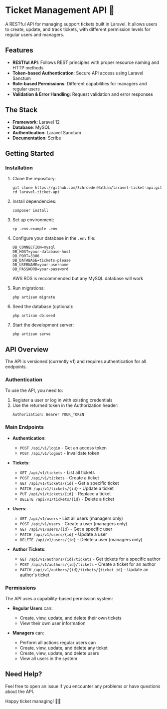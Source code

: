 # Ticket Management API 🎫

A RESTful API for managing support tickets built in Laravel. It allows users to create, update, and track tickets, with different permission levels for regular users and managers.

## Features

-   **RESTful API**: Follows REST principles with proper resource naming and HTTP methods
-   **Token-based Authentication**: Secure API access using Laravel Sanctum
-   **Role-based Permissions**: Different capabilities for managers and regular users
-   **Validation & Error Handling**: Request validation and error responses

## The Stack

-   **Framework**: Laravel 12
-   **Database**: MySQL
-   **Authentication**: Laravel Sanctum
-   **Documentation**: Scribe

## Getting Started

### Installation

1. Clone the repository:

    ```
    git clone https://github.com/SchroederNathan/laravel-ticket-api.git
    cd laravel-ticket-api
    ```

2. Install dependencies:

    ```
    composer install
    ```

3. Set up environment:

    ```
    cp .env.example .env
    ```

4. Configure your database in the `.env` file:

    ```
    DB_CONNECTION=mysql
    DB_HOST=your-database-host
    DB_PORT=3306
    DB_DATABASE=tickets-please
    DB_USERNAME=your-username
    DB_PASSWORD=your-password
    ```

    AWS RDS is reccommended but any MySQL database will work

5. Run migrations:

    ```
    php artisan migrate
    ```

6. Seed the database (optional):

    ```
    php artisan db:seed
    ```

7. Start the development server:
    ```
    php artisan serve
    ```

## API Overview

The API is versioned (currently v1) and requires authentication for all endpoints.

### Authentication

To use the API, you need to:

1. Register a user or log in with existing credentials
2. Use the returned token in the Authorization header:
    ```
    Authorization: Bearer YOUR_TOKEN
    ```

### Main Endpoints

-   **Authentication**:

    -   `POST /api/v1/login` - Get an access token
    -   `POST /api/v1/logout` - Invalidate token

-   **Tickets**:

    -   `GET /api/v1/tickets` - List all tickets
    -   `POST /api/v1/tickets` - Create a ticket
    -   `GET /api/v1/tickets/{id}` - Get a specific ticket
    -   `PATCH /api/v1/tickets/{id}` - Update a ticket
    -   `PUT /api/v1/tickets/{id}` - Replace a ticket
    -   `DELETE /api/v1/tickets/{id}` - Delete a ticket

-   **Users**:

    -   `GET /api/v1/users` - List all users (managers only)
    -   `POST /api/v1/users` - Create a user (managers only)
    -   `GET /api/v1/users/{id}` - Get a specific user
    -   `PATCH /api/v1/users/{id}` - Update a user
    -   `DELETE /api/v1/users/{id}` - Delete a user (managers only)

-   **Author Tickets**:
    -   `GET /api/v1/authors/{id}/tickets` - Get tickets for a specific author
    -   `POST /api/v1/authors/{id}/tickets` - Create a ticket for an author
    -   `PATCH /api/v1/authors/{id}/tickets/{ticket_id}` - Update an author's ticket

### Permissions

The API uses a capability-based permission system:

-   **Regular Users** can:

    -   Create, view, update, and delete their own tickets
    -   View their own user information

-   **Managers** can:
    -   Perform all actions regular users can
    -   Create, view, update, and delete any ticket
    -   Create, view, update, and delete users
    -   View all users in the system

## Need Help?

Feel free to open an issue if you encounter any problems or have questions about the API.

Happy ticket managing! 🎫✨
